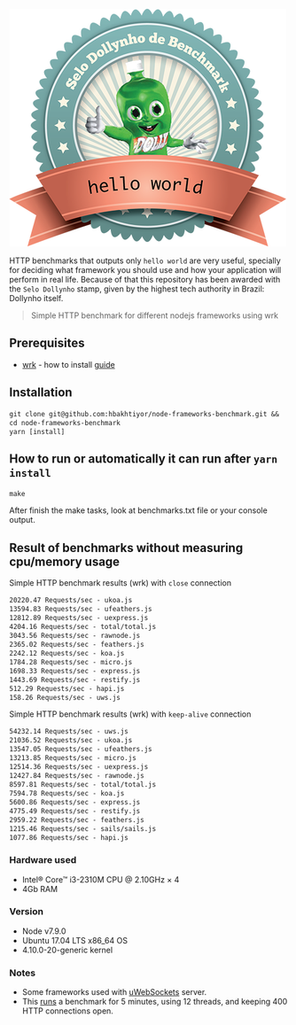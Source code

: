 ![Selo Dollynho](/assets/selo_dollynho_x1.png?raw=true)

HTTP benchmarks that outputs only `hello world` are very useful, specially
for deciding what framework you should use and how your application will perform
in real life. Because of that this repository has been awarded with the
`Selo Dollynho` stamp, given by the highest tech authority in Brazil: Dollynho
itself.

> Simple HTTP benchmark for different nodejs frameworks using wrk

## Prerequisites

* [wrk](https://github.com/wg/wrk) - how to install [guide](https://github.com/wg/wrk/wiki/Installing-Wrk-on-Linux)

## Installation

```shell
git clone git@github.com:hbakhtiyor/node-frameworks-benchmark.git && cd node-frameworks-benchmark
yarn [install]
```

## How to run or automatically it can run after `yarn install`

```
make
```

After finish the make tasks, look at benchmarks.txt file or your console output.

## Result of benchmarks without measuring cpu/memory usage

Simple HTTP benchmark results (wrk) with `close` connection

```
20220.47 Requests/sec - ukoa.js
13594.83 Requests/sec - ufeathers.js
12812.89 Requests/sec - uexpress.js
4204.16 Requests/sec - total/total.js
3043.56 Requests/sec - rawnode.js
2365.02 Requests/sec - feathers.js
2242.12 Requests/sec - koa.js
1784.28 Requests/sec - micro.js
1698.33 Requests/sec - express.js
1443.69 Requests/sec - restify.js
512.29 Requests/sec - hapi.js
158.26 Requests/sec - uws.js
```

Simple HTTP benchmark results (wrk) with `keep-alive` connection

```
54232.14 Requests/sec - uws.js
21036.52 Requests/sec - ukoa.js
13547.05 Requests/sec - ufeathers.js
13213.85 Requests/sec - micro.js
12514.36 Requests/sec - uexpress.js
12427.84 Requests/sec - rawnode.js
8597.81 Requests/sec - total/total.js
7594.78 Requests/sec - koa.js
5600.86 Requests/sec - express.js
4775.49 Requests/sec - restify.js
2959.22 Requests/sec - feathers.js
1215.46 Requests/sec - sails/sails.js
1077.86 Requests/sec - hapi.js
```

### Hardware used

* Intel® Core™ i3-2310M CPU @ 2.10GHz × 4
* 4Gb RAM

### Version

* Node v7.9.0
* Ubuntu 17.04 LTS x86_64 OS
* 4.10.0-20-generic kernel

### Notes

* Some frameworks used with [uWebSockets](https://github.com/uWebSockets/uWebSockets) server.
* This [runs](https://github.com/hbakhtiyor/node-frameworks-benchmark/blob/master/run#L9-L12) a benchmark for 5 minutes, using 12 threads, and keeping 400 HTTP connections open.
